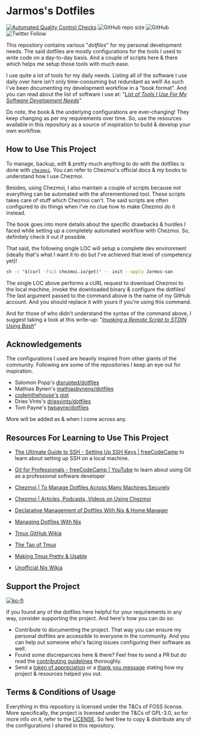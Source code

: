 # Jarmos's Dotfiles

[![Automated Quality Control Checks](https://github.com/Jarmos-san/dotfiles/actions/workflows/main.yml/badge.svg)](https://github.com/Jarmos-san/dotfiles/actions/workflows/main.yml)
![GitHub repo size](https://img.shields.io/github/repo-size/Jarmos-san/dotfiles?label=Repo%20Size&logo=GitHub&style=flat-square)
![GitHub](https://img.shields.io/github/license/Jarmos-san/dotfiles?label=License&logo=GitHub&style=flat-square)
![Twitter Follow](https://img.shields.io/twitter/follow/Jarmosan?style=social)

This repository contains various "_dotfiles_" for my personal development needs.
The said dotfiles are mostly configurations for the tools I used to write code
on a day-to-day basis. And a couple of scripts here & there which helps me setup
those tools with much ease.

I use quite a lot of tools for my daily needs. Listing all of the software I use
daily over here isn't only time-consuming but redundant as well! As such I've
been documenting my development workflow in a "book format". And you can read
about the list of software I use at:
"[_List of Tools I Use For My Software Development Needs_](https://dev-workflow.vercel.app/tools-used)"

Do note, the book & the underlying configurations are ever-changing! They keep
changing as per my requirements over time. So, use the resources available in
this repository as a source of inspiration to build & develop your own workflow.

## How to Use This Project

To manage, backup, edit & pretty much anything to do with the dotfiles is done
with [`chezmoi`](https://chezmoi.io). You can refer to Chezmoi's official docs &
my books to understand how I use Chezmoi.

Besides, using Chezmoi, I also maintain a couple of scripts because not
everything can be automated with the aforementioned tool. These scripts takes
care of stuff which Chezmoi can't. The said scripts are often configured to do
things when I've no clue how to make Chezmoi do it instead.

The book goes into more details about the specific drawbacks & hurdles I faced
while setting up a completely automated workflow with Chezmoi. So, definitely
check it out if possible.

That said, the following single LOC will setup a complete dev environment
(ideally that's what I want it to do but I've achieved that level of competency
yet)!

```bash
sh -c "$(curl -fsLS chezmoi.io/get)" -- init --apply Jarmos-san
```

The single LOC above performs a cURL request to download Chezmoi to the local
machine, invoke the downloaded binary & configure the dotfiles! The last
argument passed to the command above is the name of my GitHub account. And you
should replace it with yours if you're using this command.

And for those of who didn't understand the syntax of the command above, I
suggest taking a look at this write-up:
"[_Invoking a Remote Script to STDIN Using Bash_](https://til-jarmos.vercel.app/invoking-remote-script-to-bash)"

## Acknowledgements

The configurations I used are heavily inspired from other giants of the
community. Following are some of the repositories I keep an eye out for
inspiration.

- Salomon Popp's [disrupted/dotfiles](https://github.com/disrupted/dotfiles)
- Mathias Bynen's
  [mathiasbynens/dotfiles](https://github.com/mathiasbynens/dotfiles)
- [codeinthehouse's gist](https://gist.githubusercontent.com/codeinthehole/26b37efa67041e1307db/raw/67c06401c3cdb7f7f96aa9054e95cbe0e473b7f0/osx_bootstrap.sh)
- Dries Vints's [driesvints/dotfiles](https://github.com/driesvints/dotfiles)
- Tom Payne's [twpayne/dotfiles](https://github.com/twpayne/dotfiles)

More will be added as & when I come across any.

## Resources For Learning to Use This Project

- [The Ultimate Guide to SSH - Setting Up SSH Keys | freeCodeCamp](https://www.freecodecamp.org/news/the-ultimate-guide-to-ssh-setting-up-ssh-keys)
  to learn about setting up SSH on a local machine.

- [Git for Professionals - freeCodeCamp | YouTube](https://youtu.be/Uszj_k0DGsg)
  to learn about using Git as a professional software developer

- [Chezmoi | To Manage Dotfiles Across Many Machines Securely](https://www.chezmoi.io/links/articles-podcasts-and-videos/)

- [Chezmoi | Articles, Podcasts, Videos on Using Chezmoi](https://www.chezmoi.io/links/articles-podcasts-and-videos)

- [Declarative Management of Dotfiles With Nix & Home Manager](https://www.bekk.christmas/post/2021/16/dotfiles-with-nix-and-home-manager)

- [Managing Dotfiles With Nix](https://alexpearce.me/2021/07/managing-dotfiles-with-nix)

- [Tmux GitHub Wikia](https://github.com/tmux/tmux/wiki)

- [The Tao of Tmux](https://leanpub.com/the-tao-of-tmux/read)

- [Making Tmux Pretty & Usable](https://www.hamvocke.com/blog/a-guide-to-customizing-your-tmux-conf)

- [Unofficial Nix Wikia](https://nix.wiki)

## Support the Project

[![ko-fi](https://ko-fi.com/img/githubbutton_sm.svg)](https://ko-fi.com/jarmos)

If you found any of the dotfiles here helpful for your requirements in any way,
consider supporting the project. And here's how you can do so:

- Contribute to documenting the project. That way you can ensure my personal
  dotfiles are accessible to everyone in the community. And you can help out
  someone who's facing issues configuring their software as well.
- Found some discrepancies here & there? Feel free to send a PR but do read the
  [contributing guidelines](./.github/CONTRIBUTING.md) thoroughly.
- Send a [token of appreciation](https://ko-fi.com/jarmos) or a
  [thank you message](https://saythanks.io/to/somraj.1994) stating how my
  project & resources helped you out.

## Terms & Conditions of Usage

Everything in this repository is licensed under the T&Cs of FOSS license. More
specifically, the project is licensed under the T&Cs of GPL-3.0, so for more
info on it, refer to the [LICENSE](./LICENSE). So feel free to copy & distribute
any of the configurations I shared in this repository.
